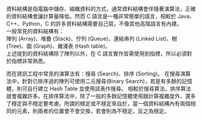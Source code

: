 資料結構是指電腦中儲存、組織資料的方式，通常資料結構會伴隨著演算法，正確的資料結構會讓計算量降低。然而 C 語言是一種非常簡單的語言，相較於 Java、C++、Python，C 的許多資料結構需要自己寫，不像其他高階語言有內建。\
一般常見的資料結構有：\
陣列 (Array)、堆疊 (Stack)、佇列 (Queue)、連結串列 (Linked List)、樹 (Tree)、圖 (Graph)、雜湊表 (Hash table)。\
上述提到的資料結構除了陣列以外，在 C 語言實作皆需使用到指標，所以必須對於指標非常熟悉。

而在資訊工程中常見的演算法有：搜尋 (Search)、排序 (Sorting)。
在搜尋演算法中，針對已排序過的陣列可使用二元搜尋(Binary Search)，若是有多餘的記憶體，則可自行建立 Hash Table 並使用該表作搜尋。
相較於搜尋算法，排序算法就會複雜許多。在排序算法中，除了一般的多餘記憶體使用跟計算複雜度外，還多了穩定與不穩定要考慮。所謂的穩定或不穩定來自於，當一個資料結構內有兩個相同的元素，則兩者的位置會不會交換，若會則為不穩定，反之為穩定。

